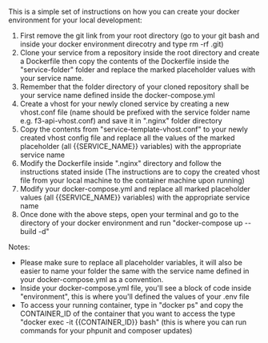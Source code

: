 This is a simple set of instructions on how you can create your docker environment for your local development:
1. First remove the git link from your root directory (go to your git bash and inside your docker environment direcotry and type rm -rf .git)
2. Clone your service from a repository inside the root directory and create a Dockerfile then copy the contents of the Dockerfile inside the "service-folder" folder and replace the marked placeholder values with your service name.
3. Remember that the folder directory of your cloned repository shall be your service name defined inside the docker-compose.yml
4. Create a vhost for your newly cloned service by creating a new vhost.conf file (name should be prefixed with the service folder name e.g. f3-api-vhost.conf) and save it in ".nginx" folder directory
5. Copy the contents from "service-template-vhost.conf" to your newly created vhost config file and replace all the values of the marked placeholder (all {{SERVICE_NAME}} variables) with the appropriate service name
6. Modify the Dockerfile inside ".nginx" directory and follow the instructions stated inside (The instructions are to copy the created vhost file from your local machine to the container machine upon running)
7. Modify your docker-compose.yml and replace all marked placeholder values (all {{SERVICE_NAME}} variables) with the appropriate service name
8. Once done with the above steps, open your terminal and go to the directory of your docker environment and run "docker-compose up --build -d"


Notes: 
 - Please make sure to replace all placeholder variables, it will also be easier to name your folder the same with the service name defined in your docker-compose.yml as a convention.
 - Inside your docker-compose.yml file, you'll see a block of code inside "environment", this is where you'll defined the values of your .env file
 - To access your running container, type in "docker ps" and copy the CONTAINER_ID of the container that you want to access the type "docker exec -it {{CONTAINER_ID}} bash" (this is where you can run commands for your phpunit and composer updates)
